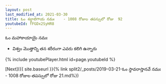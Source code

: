 ```yaml
---
layout: post
last_modified_at: 2021-03-30
title: ఓం శబ్దాటిగాయ నమః    - 1008 రోజుల తపస్సులో రోజు  92
youtubeId: fFGDx2SyHR8
---
```

 
 
 ఓం మహాకాయాయై నమః  
 
 -  విశ్వం మొత్తాన్ని తన శరీరంగా ఎవరు కలిగి ఉన్నారు 
 
  
 
  
 
 
 
 
 
 


{% include youtubePlayer.html id=page.youtubeId %}
 
[Next]({{ site.baseurl }}{% link  split2/_posts/2019-03-21-ఓం స్థావరాస్తానవే నమః  - 1008 రోజుల తపస్సులో రోజు  21.md%})
 
